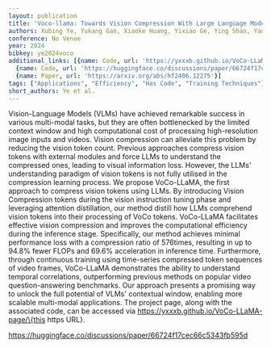 ```yaml
---
layout: publication
title: 'Voco-llama: Towards Vision Compression With Large Language Models'
authors: Xubing Ye, Yukang Gan, Xiaoke Huang, Yixiao Ge, Ying Shan, Yansong Tang
conference: No Venue
year: 2024
bibkey: ye2024voco
additional_links: [{name: Code, url: 'https://yxxxb.github.io/VoCo-LLaMA-page/\{this'},
  {name: Code, url: 'https://huggingface.co/discussions/paper/66724f17cec66c5343fb595d'},
  {name: Paper, url: 'https://arxiv.org/abs/hf2406.12275'}]
tags: ["Applications", "Efficiency", "Has Code", "Training Techniques"]
short_authors: Ye et al.
---
```

Vision-Language Models (VLMs) have achieved remarkable success in various multi-modal tasks, but they are often bottlenecked by the limited context window and high computational cost of processing high-resolution image inputs and videos. Vision compression can alleviate this problem by reducing the vision token count. Previous approaches compress vision tokens with external modules and force LLMs to understand the compressed ones, leading to visual information loss. However, the LLMs' understanding paradigm of vision tokens is not fully utilised in the compression learning process. We propose VoCo-LLaMA, the first approach to compress vision tokens using LLMs. By introducing Vision Compression tokens during the vision instruction tuning phase and leveraging attention distillation, our method distill how LLMs comprehend vision tokens into their processing of VoCo tokens. VoCo-LLaMA facilitates effective vision compression and improves the computational efficiency during the inference stage. Specifically, our method achieves minimal performance loss with a compression ratio of 576times, resulting in up to 94.8% fewer FLOPs and 69.6% acceleration in inference time. Furthermore, through continuous training using time-series compressed token sequences of video frames, VoCo-LLaMA demonstrates the ability to understand temporal correlations, outperforming previous methods on popular video question-answering benchmarks. Our approach presents a promising way to unlock the full potential of VLMs' contextual window, enabling more scalable multi-modal applications. The project page, along with the associated code, can be accessed via https://yxxxb.github.io/VoCo-LLaMA-page/\{this https URL\}.

https://huggingface.co/discussions/paper/66724f17cec66c5343fb595d